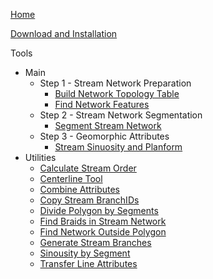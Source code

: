 [Home](https://github.com/SouthForkResearch/gnat/wiki)

[Download and Installation](https://github.com/SouthForkResearch/gnat/wiki/Download-and-Installation)

Tools
* Main
  * Step 1 - Stream Network Preparation
    * [Build Network Topology Table](https://github.com/SouthForkResearch/gnat/wiki/Build-Network-Topology-Table)
    * [Find Network Features](https://github.com/SouthForkResearch/gnat/wiki/Find-Network-Features)
  * Step 2 - Stream Network Segmentation
    * [Segment Stream Network](https://github.com/SouthForkResearch/gnat/wiki/Segment-Stream-Network)
  * Step 3 - Geomorphic Attributes
    * [Stream Sinuosity and Planform](https://github.com/SouthForkResearch/gnat/wiki/Stream-Sinuosity-and-Planform)
* Utilities
    * [Calculate Stream Order](https://github.com/SouthForkResearch/gnat/wiki/Calculate-Stream-Order)
    * [Centerline Tool](https://github.com/SouthForkResearch/gnat/wiki/Centerline-Tool)
    * [Combine Attributes](https://github.com/SouthForkResearch/gnat/wiki/CombineAttributes)
    * [Copy Stream BranchIDs](https://github.com/SouthForkResearch/gnat/wiki/Copy-Stream-BranchIDs)
    * [Divide Polygon by Segments](https://github.com/SouthForkResearch/gnat/wiki/Divide-Polygon-by-Segments)
    * [Find Braids in Stream Network](https://github.com/SouthForkResearch/gnat/wiki/Find-Braids-in-Stream-Network)
    * [Find Network Outside Polygon](https://github.com/SouthForkResearch/gnat/wiki/Find-Network-Outside-Polygon)
    * [Generate Stream Branches](https://github.com/SouthForkResearch/gnat/wiki/Generate-Stream-Branches)
    * [Sinousity by Segment](https://github.com/SouthForkResearch/gnat/wiki/Sinuosity-by-Segment)
    * [Transfer Line Attributes](https://github.com/SouthForkResearch/gnat/wiki/Transfer-Line-Attributes)
